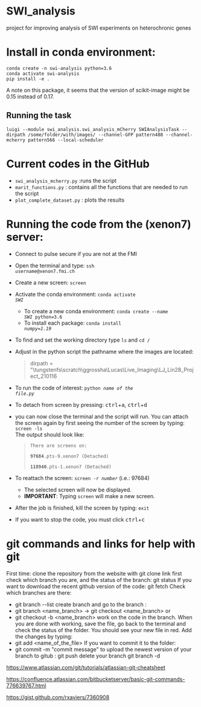 # SWI_analysis
project for improving analysis of SWI experiments on heterochronic genes

# Install in conda environment:

```
conda create -n swi-analysis python=3.6
conda activate swi-analysis
pip install -e .
```

A note on this package, it seems that the version of scikit-image might be 0.15 instead of 0.17.

## Running the task

```
luigi --module swi_analysis.swi_analysis_mCherry SWIAnalysisTask --dirpath /some/folder/with/images/ --channel-GFP pattern488 --channel-mcherry pattern566 --local-scheduler
```


# Current codes in the GitHub
- <code>swi_analysis_mcherry.py</code> :runs the script
- <code>marit_functions.py</code>  : contains all the functions that are needed to run the script
- <code>plot_complete_dataset.py</code> : plots the results

# Running the code from the (xenon7) server:
- Connect to pulse secure if you are not at the FMI
- Open the terminal and type: <code>ssh <i>username</i>@xenon7.fmi.ch</code>
- Create a new screen: <code>screen</code>
- Activate the conda environment: <code>conda activate <i>SWI</i></code>
  - To create a new conda environment: <code>conda create --name <i>SWI</i> python=3.6</code>
  - To install each package: <code>conda install <i>numpy=1.19</i></code>
- To find and set the working directory type <code>ls</code> and <code>cd /</code>
- Adjust in the python script the pathname where the images are located:
  > dirpath = "\tungstenfs\scratch\ggrossha\Lucas\Live_Imaging\LJ_Lin28_Project_210116
- To run the code of interest: <code>python <i>name of the file.py</i></code>
- To detach from screen by pressing: <kbd>ctrl</kbd>+<kbd>a</kbd>,  <kbd>ctrl</kbd>+<kbd>d</kbd>
- you can now close the terminal and the script will run. You can attach the screen again by first seeing the number of the screen by typing: <code>screen -ls</code> <br>
The output should look like:
  > <code>There are screens on:</code> <br>
  <code>  &nbsp; &nbsp;   <b>97684</b>.pts-9.xenon7   (Detached)</code><br>
  <code>  &nbsp; &nbsp;  <b>118940</b>.pts-1.xenon7   (Detached)</code>
     
- To reattach the screen: <code>screen -r <i>number</i></code> (i.e.: 97684)
  - The selected screen will now be displayed. <br>
  - **IMPORTANT**: Typing <code>screen</code> will make a new screen.
- After the job is finished, kill the screen by typing: <code>exit</code>
- If you want to stop the code, you must click <kbd>ctrl</kbd>+<kbd>c</kbd>
  
# git commands and links for help with git
First time: clone the repository from the website with git clone link
first check which branch you are, and the status of the branch: git status
If you want to download the recent github version of the code: git fetch
Check which branches are there:  
- git branch --list
create branch and go to the branch : 
- git branch <name_branch> -> git checkout <name_branch> 
or 
- git checkout -b <name_branch>
work on the code in the branch. When you are done with working, save the file, go back to the terminal and check the status of the folder.
You should see your new file in red. Add the changes by typing:
- git add <name_of_the_file>
If you want to commit it to the folder:
- git commit -m "commit message"
to upload the newest version of your branch to gitub : git push 
delete your branch git branch -d 




https://www.atlassian.com/git/tutorials/atlassian-git-cheatsheet

https://confluence.atlassian.com/bitbucketserver/basic-git-commands-776639767.html

https://gist.github.com/rxaviers/7360908
